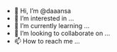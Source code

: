 - 👋 Hi, I’m @daaansa
- 👀 I’m interested in ...
- 🌱 I’m currently learning ...
- 💞️ I’m looking to collaborate on ...
- 📫 How to reach me ...

<!---
daaansa/daaansa is a ✨ special ✨ repository because its `README.md` (this file) appears on your GitHub profile.
You can click the Preview link to take a look at your changes.
--->

